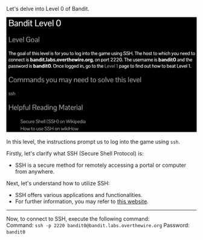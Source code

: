 Let's delve into Level 0 of Bandit.

![untitled](ScreenShots/Level%20-%200.jpg)

In this level, the instructions prompt us to log into the game using `ssh`.

Firstly, let's clarify what SSH (Secure Shell Protocol) is:
- SSH is a secure method for remotely accessing a portal or computer from anywhere.

Next, let's understand how to utilize SSH:
- SSH offers various applications and functionalities.
- For further information, you may refer to [this website](https://www.geeksforgeeks.org/ssh-command-in-linux-with-examples/).

---
Now, to connect to SSH, execute the following command:  
Command: `ssh -p 2220 bandit0@bandit.labs.overthewire.org`
Password: `bandit0`